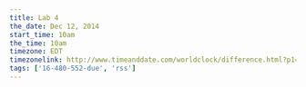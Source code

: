 ```yaml
---
title: Lab 4
the_date: Dec 12, 2014
start_time: 10am
the_time: 10am
timezone: EDT
timezonelink: http://www.timeanddate.com/worldclock/difference.html?p1=75
tags: ['16-480-552-due', 'rss']
---
```

